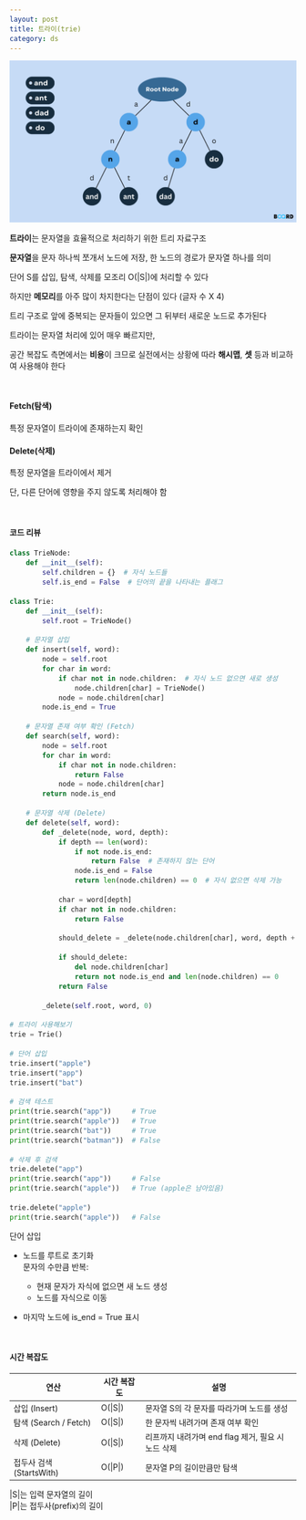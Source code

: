 ```yaml
---
layout: post
title: 트라이(trie)
category: ds
---
```


![트라이](/assets/images/ds/trie.png)

**트라이**는 문자열을 효율적으로 처리하기 위한 트리 자료구조

**문자열**을 문자 하나씩 쪼개서 노드에 저장, 한 노드의 경로가 문자열 하나를 의미

단어 S를 삽입, 탐색, 삭제를 모조리 O(\|S\|)에 처리할 수 있다

하지만 **메모리**를 아주 많이 차지한다는 단점이 있다 (글자 수 X 4)

트리 구조로 앞에 중복되는 문자들이 있으면 그 뒤부터 새로운 노드로 추가된다

트라이는 문자열 처리에 있어 매우 빠르지만,

공간 복잡도 측면에서는 **비용**이 크므로 실전에서는 상황에 따라 **해시맵**, **셋** 등과 비교하여 사용해야 한다

&nbsp;


#### Fetch(탐색)

특정 문자열이 트라이에 존재하는지 확인

#### Delete(삭제)

특정 문자열을 트라이에서 제거

단, 다른 단어에 영향을 주지 않도록 처리해야 함

&nbsp;

#### 코드 리뷰

```python
class TrieNode:
    def __init__(self):
        self.children = {}  # 자식 노드들
        self.is_end = False  # 단어의 끝을 나타내는 플래그

class Trie:
    def __init__(self):
        self.root = TrieNode()

    # 문자열 삽입
    def insert(self, word):
        node = self.root
        for char in word:
            if char not in node.children:  # 자식 노드 없으면 새로 생성
                node.children[char] = TrieNode()
            node = node.children[char]
        node.is_end = True

    # 문자열 존재 여부 확인 (Fetch)
    def search(self, word):
        node = self.root
        for char in word:
            if char not in node.children:
                return False
            node = node.children[char]
        return node.is_end

    # 문자열 삭제 (Delete)
    def delete(self, word):
        def _delete(node, word, depth):
            if depth == len(word):
                if not node.is_end:
                    return False  # 존재하지 않는 단어
                node.is_end = False
                return len(node.children) == 0  # 자식 없으면 삭제 가능

            char = word[depth]
            if char not in node.children:
                return False

            should_delete = _delete(node.children[char], word, depth + 1)

            if should_delete:
                del node.children[char]
                return not node.is_end and len(node.children) == 0
            return False

        _delete(self.root, word, 0)

# 트라이 사용해보기
trie = Trie()

# 단어 삽입
trie.insert("apple")
trie.insert("app")
trie.insert("bat")

# 검색 테스트
print(trie.search("app"))     # True
print(trie.search("apple"))   # True
print(trie.search("bat"))     # True
print(trie.search("batman"))  # False

# 삭제 후 검색
trie.delete("app")
print(trie.search("app"))     # False
print(trie.search("apple"))   # True (apple은 남아있음)

trie.delete("apple")
print(trie.search("apple"))   # False
```

단어 삽입
- 노드를 루트로 초기화  
  문자의 수만큼 반복:  
  - 현재 문자가 자식에 없으면 새 노드 생성  
  - 노드를 자식으로 이동  

- 마지막 노드에 is_end = True 표시  

&nbsp;

#### 시간 복잡도

| 연산        | 시간 복잡도 | 설명 |
|-------------|--------------|------|
| 삽입 (Insert) | O(\|S\|)        | 문자열 S의 각 문자를 따라가며 노드를 생성 |
| 탐색 (Search / Fetch) | O(\|S\|) | 한 문자씩 내려가며 존재 여부 확인 |
| 삭제 (Delete) | O(\|S\|)        | 리프까지 내려가며 end flag 제거, 필요 시 노드 삭제 |
| 접두사 검색 (StartsWith) | O(\|P\|) | 문자열 P의 길이만큼만 탐색 |

\|S\|는 입력 문자열의 길이  
\|P\|는 접두사(prefix)의 길이